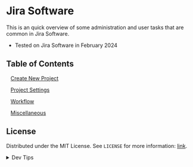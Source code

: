 # Jira Software

<!-- OVERVIEW -->
This is an quick overview of some administration and user tasks that are common in Jira Software.

* Tested on Jira Software in February 2024

<!-- TOC -->
## Table of Contents

<kbd></kbd> &nbsp;&nbsp; [Create New Project](new-project/README.md#user-content-create-new-project) <br>

<kbd></kbd> &nbsp;&nbsp; [Project Settings](project-settings/README.md#user-content-custom-workflows) <br>

<kbd></kbd> &nbsp;&nbsp; [Workflow](workflow/README.md#user-content-groups) <br>

<kbd></kbd> &nbsp;&nbsp; [Miscellaneous](misc/README.md#user-content-miscellaneous) <br>

<!-- LICENSE -->
## License
Distributed under the MIT License. See `LICENSE` for more information: [link](LICENSE).

<details><summary>Dev Tips</summary>
make git m="add commit message"
</details>